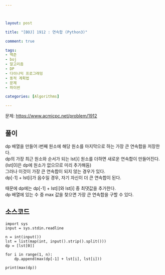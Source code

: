 ```yaml
---



layout: post

title: "[BOJ] 1912 : 연속합 (Python3)"

comment: true

tags:
- 백준
- boj
- 알고리즘
- DP
- 다이나믹 프로그래밍
- 동적 계획법
- 문제
- 파이썬

categories: [Algorithms]

---
```



문제: https://www.acmicpc.net/problem/1912


## 풀이
dp 배열을 만들어 i번째 원소에 해당 원소를 마지막으로 하는 가장 큰 연속합을 저장한다.  
dp의 가장 최근 원소와 순서가 되는 lst[i] 원소를 더하면 새로운 연속합이 만들어진다. (lst[0]은 dp에 원소가 없으므로 미리 추가해둠)  
그러나 이것이 가장 큰 연속합이 되지 않는 경우가 있다.  
dp[-1] + lst[i]가 음수일 경우, 자기 자신이 더 큰 연속합이 된다.  
  
때문에 dp에는 dp[-1] + lst[i]와 lst[i] 중 최댓값을 추가한다.  
dp 배열에 있는 수 중 max 값을 찾으면 가장 큰 연속합을 구할 수 있다.  


## 소스코드
```
import sys
input = sys.stdin.readline

n = int(input())
lst = list(map(int, input().strip().split()))
dp = [lst[0]]

for i in range(1, n):
    dp.append(max(dp[-1] + lst[i], lst[i]))

print(max(dp))

```

